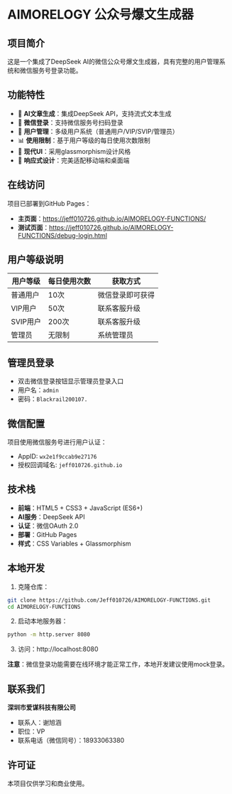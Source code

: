 # AIMORELOGY 公众号爆文生成器

## 项目简介

这是一个集成了DeepSeek AI的微信公众号爆文生成器，具有完整的用户管理系统和微信服务号登录功能。

## 功能特性

- 🤖 **AI文章生成**：集成DeepSeek API，支持流式文本生成
- 🔐 **微信登录**：支持微信服务号扫码登录
- 👥 **用户管理**：多级用户系统（普通用户/VIP/SVIP/管理员）
- 📊 **使用限制**：基于用户等级的每日使用次数限制
- 🎨 **现代UI**：采用glassmorphism设计风格
- 📱 **响应式设计**：完美适配移动端和桌面端

## 在线访问

项目已部署到GitHub Pages：
- **主页面**：https://jeff010726.github.io/AIMORELOGY-FUNCTIONS/
- **测试页面**：https://jeff010726.github.io/AIMORELOGY-FUNCTIONS/debug-login.html

## 用户等级说明

| 用户等级 | 每日使用次数 | 获取方式 |
|---------|-------------|----------|
| 普通用户 | 10次 | 微信登录即可获得 |
| VIP用户 | 50次 | 联系客服升级 |
| SVIP用户 | 200次 | 联系客服升级 |
| 管理员 | 无限制 | 系统管理员 |

## 管理员登录

- 双击微信登录按钮显示管理员登录入口
- 用户名：`admin`
- 密码：`Blackrail200107.`

## 微信配置

项目使用微信服务号进行用户认证：
- AppID: `wx2e1f9ccab9e27176`
- 授权回调域名: `jeff010726.github.io`

## 技术栈

- **前端**：HTML5 + CSS3 + JavaScript (ES6+)
- **AI服务**：DeepSeek API
- **认证**：微信OAuth 2.0
- **部署**：GitHub Pages
- **样式**：CSS Variables + Glassmorphism

## 本地开发

1. 克隆仓库：
```bash
git clone https://github.com/Jeff010726/AIMORELOGY-FUNCTIONS.git
cd AIMORELOGY-FUNCTIONS
```

2. 启动本地服务器：
```bash
python -m http.server 8080
```

3. 访问：http://localhost:8080

**注意**：微信登录功能需要在线环境才能正常工作，本地开发建议使用mock登录。

## 联系我们

**深圳市爱谋科技有限公司**
- 联系人：谢旭涵
- 职位：VP
- 联系电话（微信同号）：18933063380

## 许可证

本项目仅供学习和商业使用。